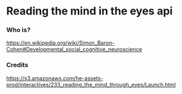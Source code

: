 # Reading the mind in the eyes api

### Who is?

https://en.wikipedia.org/wiki/Simon_Baron-Cohen#Developmental_social_cognitive_neuroscience

### Credits

https://s3.amazonaws.com/he-assets-prod/interactives/233_reading_the_mind_through_eyes/Launch.html
